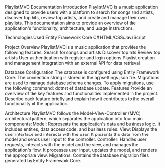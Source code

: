 PlaylistMVC Documentation
Introduction
PlaylistMVC is a music application designed to provide users with a platform to search for songs and artists, discover top hits, review top artists, and create and manage their own playlists. This documentation aims to provide an overview of the application's functionality, architecture, and usage instructions.

Technologies Used
Entity Framework Core
C#
HTML/CSS/JavaScript

Project Overview
PlaylistMVC is a music application that provides the following features:
Search for songs and artists
Discover top hits
Review top artists
User authentication with register and login options
Playlist creation and management
Integration with an external API for data retrieval

Database Configuration
The database is configured using Entity Framework Core.
The connection string is stored in the appsettings.json file.
Migrations are used to manage database schema changes. To apply migrations, use the following command: dotnet ef database update.
Features
Provide an overview of the key features and functionalities implemented in the project. Describe each feature briefly and explain how it contributes to the overall functionality of the application.

Architecture
PlaylistMVC follows the Model-View-Controller (MVC) architectural pattern, which separates the application into four main components:
Model: Represents the application's data and business logic. It includes entities, data access code, and business rules.
View: Displays the user interface and interacts with the user. It presents the data from the model and sends user input to the controller.
Controller: Handles user requests, interacts with the model and the view, and manages the application's flow. It processes user input, updates the model, and renders the appropriate view.
Migrations: Contains the database migration files generated by Entity Framework Core.
